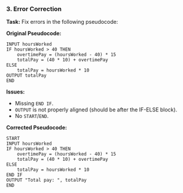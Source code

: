 ### 3. Error Correction

**Task:** Fix errors in the following pseudocode:

**Original Pseudocode:**
```
INPUT hoursWorked
IF hoursWorked > 40 THEN
    overtimePay = (hoursWorked - 40) * 15
    totalPay = (40 * 10) + overtimePay
ELSE
    totalPay = hoursWorked * 10
OUTPUT totalPay
END
```

**Issues:**
- Missing `END IF`.
- `OUTPUT` is not properly aligned (should be after the IF-ELSE block).
- No `START`/`END`.

**Corrected Pseudocode:**
```
START
INPUT hoursWorked
IF hoursWorked > 40 THEN
    overtimePay = (hoursWorked - 40) * 15
    totalPay = (40 * 10) + overtimePay
ELSE
    totalPay = hoursWorked * 10
END IF
OUTPUT "Total pay: ", totalPay
END
```